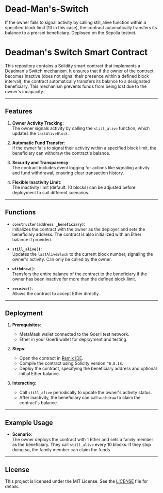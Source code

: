 # Dead-Man's-Switch
If the owner fails to signal activity by calling still_alive function within a specified block limit (10 in this case), the contract automatically transfers its balance to a pre-set beneficiary. Deployed on the Sepolia testnet.



# Deadman's Switch Smart Contract

This repository contains a Solidity smart contract that implements a Deadman's Switch mechanism. It ensures that if the owner of the contract becomes inactive (does not signal their presence within a defined block interval), the contract automatically transfers its balance to a designated beneficiary. This mechanism prevents funds from being lost due to the owner's incapacity.

---

## Features

1. **Owner Activity Tracking**:  
   The owner signals activity by calling the `still_alive` function, which updates the `lastAliveBlock`.

2. **Automatic Fund Transfer**:  
   If the owner fails to signal their activity within a specified block limit, the beneficiary can withdraw the contract's balance.

3. **Security and Transparency**:  
   The contract includes event logging for actions like signaling activity and fund withdrawal, ensuring clear transaction history.

4. **Flexible Inactivity Limit**:  
   The inactivity limit (default: 10 blocks) can be adjusted before deployment to suit different scenarios.

---

## Functions

- **`constructor(address _beneficiary)`**:  
  Initializes the contract with the owner as the deployer and sets the beneficiary address. The contract is also initialized with an Ether balance if provided.

- **`still_alive()`**:  
  Updates the `lastAliveBlock` to the current block number, signaling the owner's activity. Can only be called by the owner.

- **`withdraw()`**:  
  Transfers the entire balance of the contract to the beneficiary if the owner has been inactive for more than the defined block limit.

- **`receive()`**:  
  Allows the contract to accept Ether directly.

---

## Deployment

1. **Prerequisites**:
   - MetaMask wallet connected to the Goerli test network.
   - Ether in your Goerli wallet for deployment and testing.

2. **Steps**:
   - Open the contract in [Remix IDE](https://remix.ethereum.org/).
   - Compile the contract using Solidity version `^0.8.18`.
   - Deploy the contract, specifying the beneficiary address and optional initial Ether balance.

3. **Interacting**:
   - Call `still_alive` periodically to update the owner's activity status.
   - After inactivity, the beneficiary can call `withdraw` to claim the contract's balance.

---

## Example Usage

- **Scenario**:  
  The owner deploys the contract with 1 Ether and sets a family member as the beneficiary. They call `still_alive` every 10 blocks. If they stop doing so, the family member can claim the funds.

---

## License

This project is licensed under the MIT License. See the [LICENSE](LICENSE) file for details.
